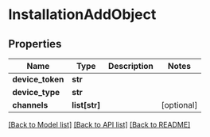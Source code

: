 # InstallationAddObject

## Properties
Name | Type | Description | Notes
------------ | ------------- | ------------- | -------------
**device_token** | **str** |  | 
**device_type** | **str** |  | 
**channels** | **list[str]** |  | [optional] 

[[Back to Model list]](../README.md#documentation-for-models) [[Back to API list]](../README.md#documentation-for-api-endpoints) [[Back to README]](../README.md)



